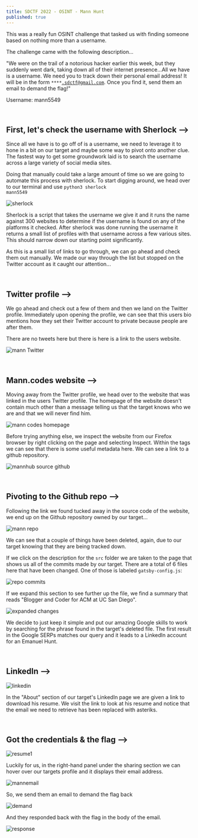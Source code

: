 ```yaml
---
title: SDCTF 2022 - OSINT - Mann Hunt
published: true
---
```

This was a really fun OSINT challenge that tasked us with finding someone based on nothing more than a username.

The challenge came with the following description...

"We were on the trail of a notorious hacker earlier this week, but they suddenly went dark, taking down all of their internet presence...All we have is a username. We need you to track down their personal email address! It will be in the form <code class="language-plaintext highlighter-rouge">****.sdctf@gmail.com</code>. Once you find it, send them an email to demand the flag!"

Username:
mann5549
 
&nbsp;
## First, let's check the username with Sherlock -->

Since all we have is to go off of is a username, we need to leverage it to hone in a bit on our target and maybe some way to pivot onto another clue. The fastest way to get some groundwork laid is to search the username across a large variety of social media sites.

Doing that manually could take a large amount of time so we are going to automate this process with sherlock. To start digging around, we head over to our terminal and use <code class="language-plaintext highlighter-rouge">python3 sherlock mann5549</code>

![sherlock](https://user-images.githubusercontent.com/104336820/167326624-afa7cd75-6698-49e7-badb-6d71abaada85.png)

Sherlock is a script that takes the username we give it and it runs the name against 300 websites to determine if the username is found on any of the platforms it checked. After sherlock was done running the username it returns a small list of profiles with that username across a few various sites. This should narrow down our starting point significantly.

As this is a small list of links to go through, we can go ahead and check them out manually. We made our way through the list but stopped on the Twitter account as it caught our attention... 

&nbsp;
## Twitter profile -->

We go ahead and check out a few of them and then we land on the Twitter profile. Immediately upon opening the profile, we can see that this users bio mentions how they set their Twitter account to private because people are after them. 

There are no tweets here but there is here is a link to the users website. 

![mann Twitter](https://user-images.githubusercontent.com/104336820/167339230-c0ef8504-84ef-4075-bebe-f3ec5cc6b22c.png)

&nbsp;
## Mann.codes website -->

Moving away from the Twitter profile, we head over to the website that was linked in the users Twitter profile. 
The homepage of the website doesn't contain much other than a message telling us that the target knows who we are and that we will never find him.

![mann codes homepage](https://user-images.githubusercontent.com/104336820/167343215-25835972-74c2-4cc6-80b4-93a103524966.png)

Before trying anything else, we inspect the website from our Firefox browser by right clicking on the page and selecting Inspect. Within the <code class="language-plaintext highlighter-rouge"><head></head></code> tags we can see that there is some useful metadata here. We can see a link to a github repository.

![mannhub source github](https://user-images.githubusercontent.com/104336820/167346888-4c10310d-c9f8-48d0-bdd5-37d3c4d570eb.png)

&nbsp;
## Pivoting to the Github repo -->

Following the link we found tucked away in the source code of the website, we end up on the Github repository owned by our target...

![mann repo](https://user-images.githubusercontent.com/104336820/167347902-c2032635-9043-47e8-b2f3-6e1ee949c0fe.png)

We can see that a couple of things have been deleted, again, due to our target knowing that they are being tracked down.

If we click on the description for the <code class="language-plaintext highlighter-rouge">src</code> folder we are taken to the page that shows us all of the commits made by our target. There are a total of 6 files here that have been changed. One of those is labeled <code class="language-plaintext highlighter-rouge">gatsby-config.js</code>:

![repo commits](https://user-images.githubusercontent.com/104336820/167350767-e21fc948-5706-4249-9ff2-55e247b18ce9.png)

If we expand this section to see further up the file, we find a summary that reads "Blogger and Coder for ACM at UC San Diego". 

![expanded changes](https://user-images.githubusercontent.com/104336820/167351507-f0c55c47-383b-4239-a293-47c1908c7e4c.png)

We decide to just keep it simple and put our amazing Google skills to work by searching for the phrase found in the target's deleted file. The first result in the Google SERPs matches our query and it leads to a LinkedIn account for an Emanuel Hunt.

&nbsp;
## LinkedIn -->

![linkedin](https://user-images.githubusercontent.com/104336820/167351648-03c0223d-968b-4d4d-8524-2b1c838962e8.png)

In the "About" section of our target's LinkedIn page we are given a link to download his resume. We visit the link to look at his resume and notice that the email we need to retrieve has been replaced with asteriks. 

&nbsp;
## Got the credentials & the flag -->

![resume1](https://user-images.githubusercontent.com/104336820/167353216-9460ecb5-5a6b-40c3-8eb0-5b8c47c0fd92.png)

Luckily for us, in the right-hand panel under the sharing section we can hover over our targets profile and it displays their email address.

![mannemail](https://user-images.githubusercontent.com/104336820/167353059-de10f7a2-d40f-4e79-bfc1-b934b8af552d.png)

So, we send them an email to demand the flag back

![demand](https://user-images.githubusercontent.com/104336820/167354422-a1f87546-b17e-4c5b-8f26-0fe4d764fc50.png)

And they responded back with the flag in the body of the email.

![response](https://user-images.githubusercontent.com/104336820/167354486-0c98df6a-0903-4ec9-b62e-988612a6603e.png)

